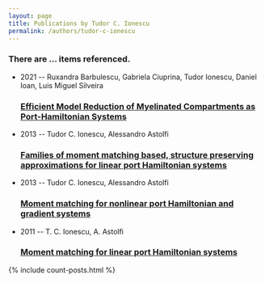 ```yaml
---
layout: page
title: Publications by Tudor C. Ionescu
permalink: /authors/tudor-c-ionescu
---
```


<h3 id="number-posts">There are ... items referenced.</h3>
<ul class="post-list">
<li><span class='post-meta'>2021 -- Ruxandra Barbulescu, Gabriela Ciuprina, Tudor Ionescu, Daniel Ioan, Luis Miguel Silveira</span><h3><a class='post-link' href="{{ site.baseurl }}/efficient-model-reduction-of-myelinated-compartments-as-port-hamiltonian-systems">Efficient Model Reduction of Myelinated Compartments as Port-Hamiltonian Systems</a></h3></li>
<li><span class='post-meta'>2013 -- Tudor C. Ionescu, Alessandro Astolfi</span><h3><a class='post-link' href="{{ site.baseurl }}/families-of-moment-matching-based-structure-preserving-approximations-for-linear-port-hamiltonian-systems">Families of moment matching based, structure preserving approximations for linear port Hamiltonian systems</a></h3></li>
<li><span class='post-meta'>2013 -- Tudor C. Ionescu, Alessandro Astolfi</span><h3><a class='post-link' href="{{ site.baseurl }}/moment-matching-for-nonlinear-port-hamiltonian-and-gradient-systems">Moment matching for nonlinear port Hamiltonian and gradient systems</a></h3></li>
<li><span class='post-meta'>2011 -- T. C. Ionescu, A. Astolfi</span><h3><a class='post-link' href="{{ site.baseurl }}/moment-matching-for-linear-port-hamiltonian-systems">Moment matching for linear port Hamiltonian systems</a></h3></li>

</ul>
{% include count-posts.html %}
